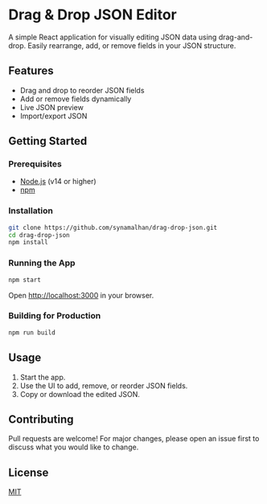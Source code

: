 # Drag & Drop JSON Editor

A simple React application for visually editing JSON data using drag-and-drop. Easily rearrange, add, or remove fields in your JSON structure.

## Features

- Drag and drop to reorder JSON fields
- Add or remove fields dynamically
- Live JSON preview
- Import/export JSON

## Getting Started

### Prerequisites

- [Node.js](https://nodejs.org/) (v14 or higher)
- [npm](https://www.npmjs.com/)

### Installation

```bash
git clone https://github.com/synamalhan/drag-drop-json.git
cd drag-drop-json
npm install
```

### Running the App

```bash
npm start
```

Open [http://localhost:3000](http://localhost:3000) in your browser.

### Building for Production

```bash
npm run build
```

## Usage

1. Start the app.
2. Use the UI to add, remove, or reorder JSON fields.
3. Copy or download the edited JSON.

## Contributing

Pull requests are welcome! For major changes, please open an issue first to discuss what you would like to change.

## License

[MIT](LICENSE)

